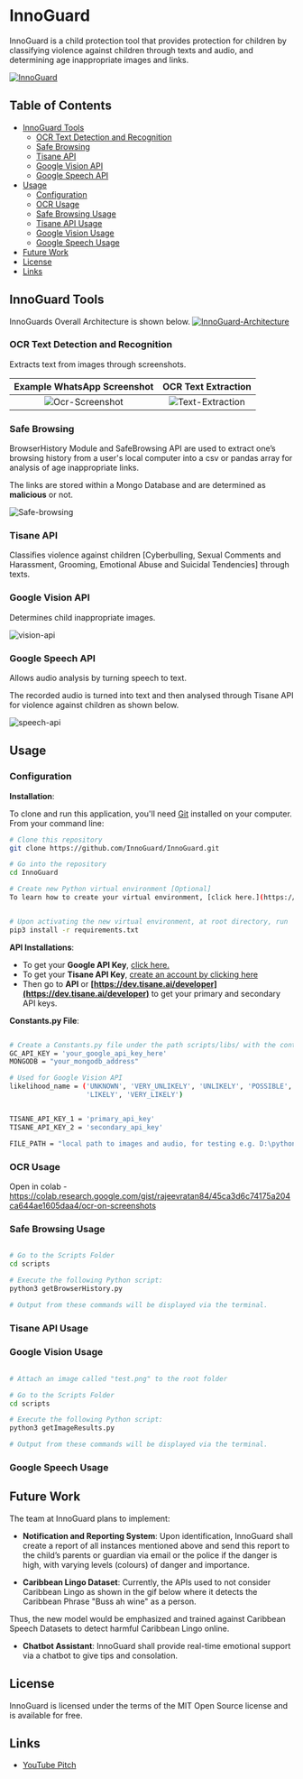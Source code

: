 # InnoGuard

InnoGuard is a child protection tool that provides protection for children by classifying violence against children through texts and audio, and determining age inappropriate images and links.

[![InnoGuard](./assets/innoguard_title.png)]()

## Table of Contents

- [InnoGuard Tools](#innoguard-tools)
    - [OCR Text Detection and Recognition](#ocr-text-detection-and-recognition)
    - [Safe Browsing](#safe-browsing)
    - [Tisane API](#tisane-api)
    - [Google Vision API](#google-vision-api)
    - [Google Speech API](#google-speech-api)
- [Usage](#usage)
    - [Configuration](#configuration)
    - [OCR Usage](#ocr-usage)
    - [Safe Browsing Usage](#safe-browsing-usage)
    - [Tisane API Usage](#tisane-api-usage)
    - [Google Vision Usage](#google-vision-usage)
    - [Google Speech Usage](#google-speech-usage)
- [Future Work](#future-work)
- [License](#license)
- [Links](#links)

## InnoGuard Tools

InnoGuards Overall Architecture is shown below.
[![InnoGuard-Architecture](./assets/Architecture_Diagram.jpg)]()

### OCR Text Detection and Recognition

Extracts text from images through screenshots.

Example WhatsApp Screenshot   |  OCR Text Extraction
:----------------------------:|:-------------------------:
![Ocr-Screenshot](./assets/ocr_screenshots_before.png)  |  ![Text-Extraction](./assets/ocr_screenshots_after.png)

### Safe Browsing

BrowserHistory Module and SafeBrowsing API are used to extract one’s browsing history from a user's local computer into a csv or pandas array for analysis of age inappropriate links.

The links are stored within a Mongo Database and are determined as **malicious** or not.

![Safe-browsing](./assets/safe-browsing.gif)

### Tisane API

Classifies violence against children [Cyberbulling, Sexual Comments and Harassment, Grooming, Emotional Abuse and Suicidal Tendencies] through texts.

### Google Vision API

Determines child inappropriate images.

![vision-api](./assets/racyimg.gif)

### Google Speech API

Allows audio analysis by turning speech to text.

The recorded audio is turned into text and then analysed through Tisane API for violence against children as shown below.

![speech-api](./assets/speechtotext.gif)


## Usage

### Configuration

**Installation**:

To clone and run this application, you'll need [Git](https://git-scm.com) installed on your computer. From your command line:

```bash
# Clone this repository
git clone https://github.com/InnoGuard/InnoGuard.git

# Go into the repository
cd InnoGuard

# Create new Python virtual environment [Optional]
To learn how to create your virtual environment, [click here.](https://uoa-eresearch.github.io/eresearch-cookbook/recipe/2014/11/26/python-virtual-env/)


# Upon activating the new virtual environment, at root directory, run
pip3 install -r requirements.txt

```

**API Installations**: 

- To get your **Google API Key**, [click here.](https://developers.google.com/maps/documentation/maps-static/get-api-key)
- To get your **Tisane API Key**, [create an account by clicking here](https://tisane.ai/signup/)
- Then go to **API** or **[https://dev.tisane.ai/developer](https://dev.tisane.ai/developer)** to get your primary and secondary API keys.

**Constants.py File**:

```bash

# Create a Constants.py file under the path scripts/libs/ with the content:
GC_API_KEY = 'your_google_api_key_here'
MONGODB = "your_mongodb_address"

# Used for Google Vision API
likelihood_name = ('UNKNOWN', 'VERY_UNLIKELY', 'UNLIKELY', 'POSSIBLE',
                   'LIKELY', 'VERY_LIKELY')


TISANE_API_KEY_1 = 'primary_api_key'
TISANE_API_KEY_2 = 'secondary_api_key'

FILE_PATH = "local path to images and audio, for testing e.g. D:\pythonProjects\InnoGuard\"

```

### OCR Usage

Open in colab - https://colab.research.google.com/gist/rajeevratan84/45ca3d6c74175a204ca644ae1605daa4/ocr-on-screenshots

### Safe Browsing Usage

```bash

# Go to the Scripts Folder
cd scripts

# Execute the following Python script:
python3 getBrowserHistory.py

# Output from these commands will be displayed via the terminal.

```

### Tisane API Usage

### Google Vision Usage

```bash

# Attach an image called "test.png" to the root folder

# Go to the Scripts Folder
cd scripts

# Execute the following Python script:
python3 getImageResults.py

# Output from these commands will be displayed via the terminal.

```

### Google Speech Usage

## Future Work

The team at InnoGuard plans to implement:

- **Notification and Reporting System**: Upon identification, InnoGuard shall create a report of all instances mentioned above and send this report to the child’s parents or guardian via email or the police if the danger is high, with varying levels (colours) of danger and importance. 

- **Caribbean Lingo Dataset**: Currently, the APIs used to not consider Caribbean Lingo as shown in the gif below where it detects the Caribbean Phrase "Buss ah wine" as a person.

Thus, the new model would be emphasized and trained against Caribbean Speech Datasets to detect harmful Caribbean Lingo online.

- **Chatbot Assistant**:  InnoGuard shall provide real-time emotional support via a chatbot to give tips and consolation.

## License

InnoGuard is licensed under the terms of the MIT Open Source license and is available for free.

## Links
* [YouTube Pitch](https://youtu.be/Ncit5I1Bsxo)
